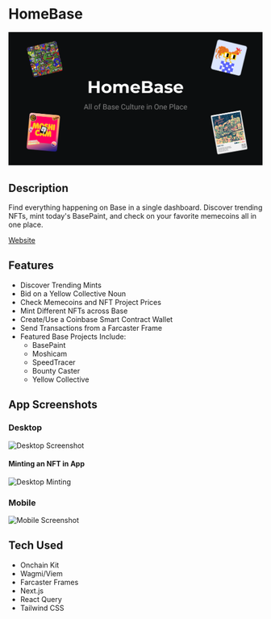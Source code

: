 # HomeBase

![HomeBase Img](./public/og-image.png)

## Description

Find everything happening on Base in a single dashboard.
Discover trending NFTs, mint today's BasePaint, and check on your favorite memecoins all in one place.

[Website](https://homebase-six.vercel.app/)

## Features

- Discover Trending Mints
- Bid on a Yellow Collective Noun
- Check Memecoins and NFT Project Prices
- Mint Different NFTs across Base
- Create/Use a Coinbase Smart Contract Wallet
- Send Transactions from a Farcaster Frame
- Featured Base Projects Include:
  - BasePaint
  - Moshicam
  - SpeedTracer
  - Bounty Caster
  - Yellow Collective

## App Screenshots

### Desktop

![Desktop Screenshot](./images/desktop-screenshot.avif)

#### Minting an NFT in App

![Desktop Minting](./images/desktop-minting.avif)

### Mobile

![Mobile Screenshot](./images/mobile-screenshot.avif)

## Tech Used

- Onchain Kit
- Wagmi/Viem
- Farcaster Frames
- Next.js
- React Query
- Tailwind CSS
